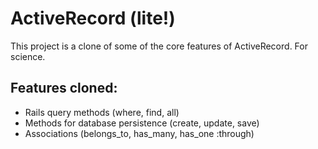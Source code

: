 ActiveRecord (lite!)
====================

This project is a clone of some of the core features of ActiveRecord.  For science.

## Features cloned:
* Rails query methods (where, find, all)
* Methods for database persistence (create, update, save)
* Associations (belongs\_to, has\_many, has\_one :through)
